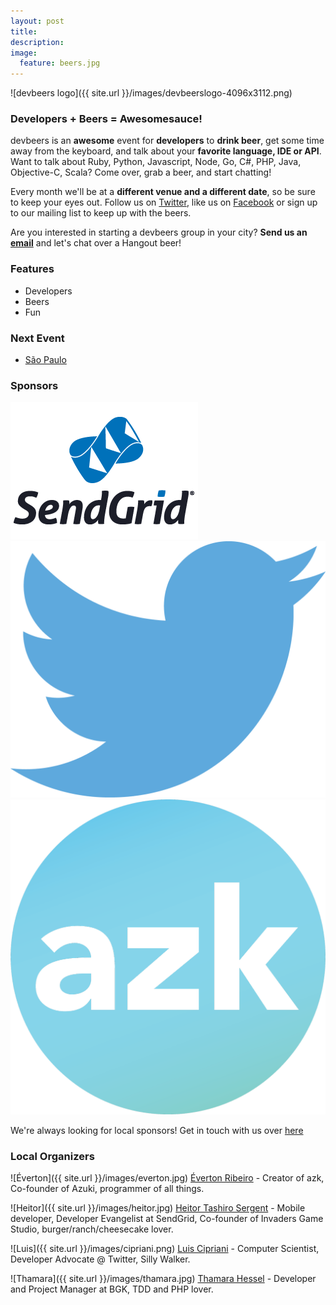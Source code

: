 ```yaml
---
layout: post
title: 
description:
image:
  feature: beers.jpg
---
```


![devbeers logo]({{ site.url }}/images/devbeerslogo-4096x3112.png)

### Developers + Beers = Awesomesauce!

devbeers is an __awesome__ event for __developers__ to __drink beer__, get some time away from the keyboard, and talk about your __favorite language, IDE or API__. Want to talk about Ruby, Python, Javascript, Node, Go, C#, PHP, Java, Objective-C, Scala? Come over, grab a beer, and start chatting!

Every month we'll be at a __different venue and a different date__, so be sure to keep your eyes out. Follow us on <a href="https://twitter.com/devbeers" target="_blank">Twitter</a>, like us on <a href="https://www.facebook.com/devbeers" target="_blank">Facebook</a> or sign up to our mailing list to keep up with the beers.

Are you interested in starting a devbeers group in your city? __Send us an [email](mailto:contact@devbeers.io)__ and let's chat over a Hangout beer!

### Features
* Developers
* Beers
* Fun

### Next Event
* <a href="https://www.eventick.com.br/devbeers6" target="_blank">São Paulo</a>

### Sponsors
<a href="http://sendgrid.com/" target="_blank"><img src="/images/sponsors/logo-sendgrid-stack.png" border="0" alt="SendGrid"></a>
<a href="http://twitter.com/" target="_blank"><img src="/images/sponsors/twitter_logo_blue.png" border="0" alt="Twitter"></a>
<a href="http://azk.io/" target="_blank"><img src="/images/sponsors/azk-1299x1299.png" border="0" alt="azk"></a>

We're always looking for local sponsors! Get in touch with us over [here](mailto:contact@devbeers.io)

### Local Organizers
![Éverton]({{ site.url }}/images/everton.jpg)
<a href="https://twitter.com/nuxlli" target="_blank">Éverton Ribeiro</a> - Creator of azk, Co-founder of Azuki, programmer of all things.

![Heitor]({{ site.url }}/images/heitor.jpg)
<a href="https://twitter.com/heitortsergent" target="_blank">Heitor Tashiro Sergent</a> - Mobile developer, Developer Evangelist at SendGrid, Co-founder of Invaders Game Studio, burger/ranch/cheesecake lover.

![Luis]({{ site.url }}/images/cipriani.png)
<a href="https://twitter.com/lfcipriani" target="_blank">Luis Cipriani</a> - Computer Scientist, Developer Advocate @ Twitter, Silly Walker.

![Thamara]({{ site.url }}/images/thamara.jpg)
<a href="https://twitter.com/thamarahessel" target="_blank">Thamara Hessel</a> - Developer and Project Manager at BGK, TDD and PHP lover.